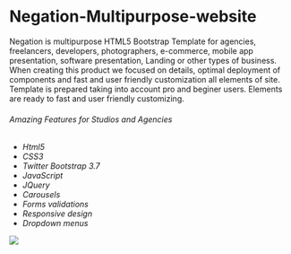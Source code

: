 # Negation-Multipurpose-website
Negation is multipurpose HTML5 Bootstrap Template for agencies, freelancers, developers, photographers, e-commerce, mobile app presentation, software presentation, Landing or other types of business. When creating this product we focused on details, optimal deployment of components and fast and user friendly customization all elements of site. Template is prepared taking into account pro and beginer users. Elements are ready to fast and user friendly customizing.

<h6>Amazing Features for Studios and Agencies<h6/>

<ul>
 <li>
  Html5
 </li>
  <li>
  CSS3
 </li>
 <li>
  Twitter Bootstrap 3.7
 </li>
 <li>
  JavaScript
 </li>
 <li>
  JQuery
 </li>
 <li>
  Carousels
 </li>
 <li>
  Forms validations
 </li>
 <li>
  Responsive design
 </li>
 <li>
  Dropdown menus
 </li> 
</ul>
<img src="http://danielpervaiz.com/github/images/negation.png"/>

